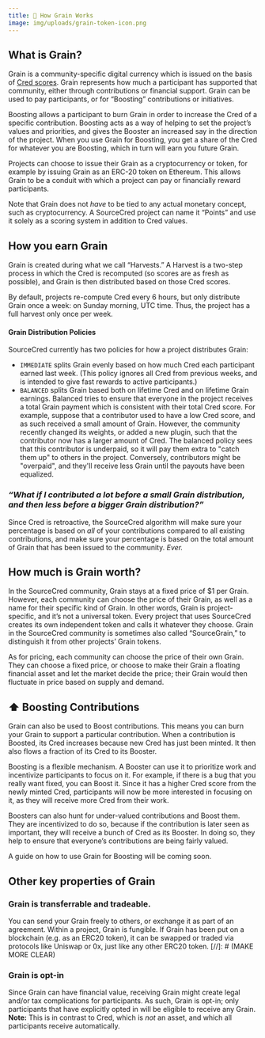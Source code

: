 ```yaml
---
title: 🌾 How Grain Works
image: img/uploads/grain-token-icon.png
---
```


## What is Grain?

Grain is a community-specific digital currency which is issued on the basis of
[Cred scores](https://sourcecred.io/docs/beta/cred). Grain represents how much a participant has
supported that community, either through contributions or financial support.
Grain can be used to pay participants, or for “Boosting” contributions or
initiatives.

Boosting allows a participant to burn Grain in order to increase the Cred of a
specific contribution. Boosting acts as a way of helping to set the project’s
values and priorities, and gives the Booster an increased say in the direction
of the project. When you use Grain for Boosting, you get a share of the Cred for
whatever you are Boosting, which in turn will earn you future Grain.

Projects can choose to issue their Grain as a cryptocurrency or token, for
example by issuing Grain as an ERC-20 token on Ethereum. This allows Grain to be
a conduit with which a project can pay or financially reward participants.

Note that Grain does not _have_ to be tied to any actual monetary concept, such
as cryptocurrency. A SourceCred project can name it “Points” and use it solely
as a scoring system in addition to Cred values.

## How you earn Grain

Grain is created during what we call “Harvests.” A Harvest is a two-step process
in which the Cred is recomputed (so scores are as fresh as possible), and Grain
is then distributed based on those Cred scores.

By default, projects re-compute Cred every 6 hours, but only distribute Grain
once a week: on Sunday morning, UTC time. Thus, the project has a full harvest
only once per week.

#### Grain Distribution Policies

SourceCred currently has two policies for how a project distributes Grain:

- `IMMEDIATE` splits Grain evenly based on how much Cred each participant earned
  last week. (This policy ignores all Cred from previous weeks, and is intended
  to give fast rewards to active participants.)
- `BALANCED` splits Grain based both on lifetime Cred and on lifetime Grain
  earnings. Balanced tries to ensure that everyone in the project receives a
  total Grain payment which is consistent with their total Cred score. For
  example, suppose that a contributor used to have a low Cred score, and as such
  received a small amount of Grain. However, the community recently changed its
  weights, or added a new plugin, such that the contributor now has a larger
  amount of Cred. The balanced policy sees that this contributor is underpaid,
  so it will pay them extra to "catch them up" to others in the project.
  Conversely, contributors might be "overpaid", and they'll receive less Grain
  until the payouts have been equalized.

### _“What if I contributed a lot before a small Grain distribution, and then less before a bigger Grain distribution?”_

Since Cred is retroactive, the SourceCred algorithm will make sure your
percentage is based on _all_ of your contributions compared to all existing
contributions, and make sure your percentage is based on the total amount of
Grain that has been issued to the community. _Ever._

## How much is Grain worth?

In the SourceCred community, Grain stays at a fixed price of \$1 per Grain.
However, each community can choose the price of their Grain, as well as a name
for their specific kind of Grain. In other words, Grain is project-specific, and
it’s not a universal token. Every project that uses SourceCred creates its own
independent token and calls it whatever they choose. Grain in the SourceCred
community is sometimes also called “SourceGrain,” to distinguish it from other
projects’ Grain tokens.

As for pricing, each community can choose the price of their own Grain. They can
choose a fixed price, or choose to make their Grain a floating financial asset
and let the market decide the price; their Grain would then fluctuate in price
based on supply and demand.

## ⬆️ Boosting Contributions

Grain can also be used to Boost contributions. This means you can burn your
Grain to support a particular contribution. When a contribution is Boosted, its
Cred increases because new Cred has just been minted. It then also flows a fraction of its
Cred to its Booster.

Boosting is a flexible mechanism. A Booster can use it to prioritize work and
incentivize participants to focus on it. For example, if there is a bug that you
really want fixed, you can Boost it. Since it has a higher Cred score from the
newly minted Cred, participants will now be more interested in focusing on it,
as they will receive more Cred from their work.

Boosters can also hunt for under-valued contributions and Boost them. They are
incentivized to do so, because if the contribution is later seen as important,
they will receive a bunch of Cred as its Booster. In doing so, they help to
ensure that everyone’s contributions are being fairly valued.

A guide on how to use Grain for Boosting will be coming soon.

## Other key properties of Grain

### Grain is transferrable and tradeable.

You can send your Grain freely to others, or exchange it as part of an
agreement. Within a project, Grain is fungible. If Grain has been put on a
blockchain (e.g. as an ERC20 token), it can be swapped or traded via protocols
like Uniswap or 0x, just like any other ERC20 token. [//]: # (MAKE MORE CLEAR)

### Grain is opt-in

Since Grain can have financial value, receiving Grain might create legal and/or
tax complications for participants. As such, Grain is opt-in; only participants
that have explicitly opted in will be eligible to receive any Grain. **Note:**
This is in contrast to Cred, which is _not_ an asset, and which all participants
receive automatically.
